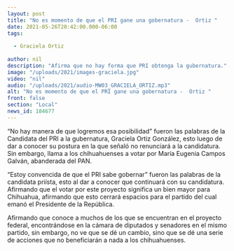 ```yaml
---
layout: post
title: "No es momento de que el PRI gane una gobernatura -  Ortiz "
date: 2021-05-26T20:42:00.000-06:00
tags:
  
  - Graciela Ortiz
  
author: nil
description: "Afirma que no hay forma que PRI obtenga la gubernatura."
image: "/uploads/2021/images-graciela.jpg"
video: "nil"
audio: "/uploads/2021/audio-MW03_GRACIELA_ORTIZ.mp3"
alt: "No es momento de que el PRI gane una gobernatura -  Ortiz "
front: false
section: "Local"
news_id: 184677
---
```


“No hay manera de que logremos esa posibilidad” fueron las palabras de la Candidata del PRI a la gubernatura, Graciela Ortiz González, esto luego de dar a conocer su postura en la que señaló no renunciará a la candidatura. Sin embargo, llama a los chihuahuenses a votar por María Eugenia Campos Galván, abanderada del PAN.

“Estoy convencida de que el PRI sabe gobernar” fueron las palabras de la candidata priísta, esto al dar a conocer que continuará con su candidatura. Afirmando que el votar por este proyecto significa un bien mayor para Chihuahua, afirmando que esto cerrará espacios para el partido del cual emanó el Presidente de la República.

Afirmando que conoce a muchos de los que se encuentran en el proyecto federal, encontrándose en la cámara de diputados y senadores en el mismo partido, sin embargo, no ve que se dé un cambio, sino que se dé una serie de acciones que no beneficiarán a nada a los chihuahuenses.
